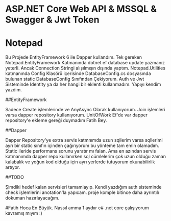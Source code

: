 # ASP.NET Core Web API & MSSQL & Swagger & Jwt Token

# Notepad

Bu Projede EntityFramework 6 ile Dapper kullandım. Tek gereken Notepad.EntityFramework
Katmanında dotnet ef database update yazmanız yeterli. 
Ancak Connection Stringi alışılmışın dışında yaptım. Notepad.Utilities katmanında
Config Klasörü içerisinde DatabaseConfig.cs dosyasında bulunan static DatabaseConfig Sınıfından Çekiyorum. 
Auth ve Jwt Sisteminde Identity ya da her hangi bir eklenti kullanmadım. Yapıyı kendim yazdım.

##EntityFramework

Sadece Create işlemlerinde ve AnyAsync Olarak kullanıyorum. Join işlemleri varsa dapper repository kullanıyorum.
UnitOfWork Ef'de var dapper repository'e ekleme gereği duymadım Fatih Bey.

##Dapper

Dapper Repository'ye extra servis katmnımda uzun sqllerim varsa sqllerimi ayrı bir static sınıfın içinden çağırıyorum bu yönteme tam emin olamadım. Static ileride performans sorunu yaratır mı falan. 
Ama en azından servis katmanımda dapper repo kullanırken sql cümlelerim çok uzun olduğu zaman kalabalık ve yoğun kod olduğu için ayrı yerlerde tutuyorum okunabilirlik artıyor.

##TODO

Şimdiki hedef kalan servisleri tamamlayıp. Kendi yazdığım auth sisteminde check işlemlerini anotation'la yapıcam.
proje komple bitince daha ayrıntılı dokuman hazırlayacağım.

#Fatih Hoca En Büyük. Nassıl amma 1 aydıır c# .net core çalışıyorum kavramış mıyım :)